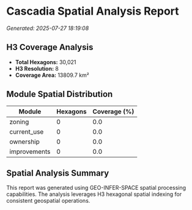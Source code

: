 # Cascadia Spatial Analysis Report

*Generated: 2025-07-27 18:19:08*

## H3 Coverage Analysis

- **Total Hexagons:** 30,021
- **H3 Resolution:** 8
- **Coverage Area:** 13809.7 km²

## Module Spatial Distribution

| Module | Hexagons | Coverage (%) |
|--------|----------|--------------|
| zoning | 0 | 0.0 |
| current_use | 0 | 0.0 |
| ownership | 0 | 0.0 |
| improvements | 0 | 0.0 |

## Spatial Analysis Summary

This report was generated using GEO-INFER-SPACE spatial processing capabilities.
The analysis leverages H3 hexagonal spatial indexing for consistent geospatial operations.
